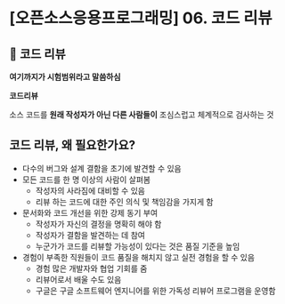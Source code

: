 # [오픈소스응용프로그래밍] 06. 코드 리뷰

<aside>

# 💖 코드 리뷰

</aside>

<aside>

**여기까지가 시험범위라고 말씀하심**

</aside>

<aside>

**코드리뷰**

소스 코드를 **원래 작성자가 아닌 다른 사람들이** 조심스럽고 체계적으로 검사하는 것

</aside>

## 코드 리뷰, 왜 필요한가요?

- 다수의 버그와 설계 결함을 초기에 발견할 수 있음
- 모든 코드를 한 명 이상의 사람이 살펴봄
    - 작성자의 사라짐에 대비할 수 있음
    - 리뷰 하는 코드에 대한 주인 의식 및 책임감을 가지게 함
- 문서화와 코드 개선을 위한 강제 동기 부여
    - 작성자가 자신의 결정을 명확히 해야 함
    - 작성자가 결함을 발견하는 데 참여
    - 누군가가 코드를 리뷰할 가능성이 있다는 것은 품질 기준을 높임
- 경험이 부족한 직원들이 코드 품질을 해치지 않고 실전 경험을 할 수 있음
    - 경험 많은 개발자와 협업 기회를 줌
    - 리뷰어로서 배울 수도 있음
    - 구글은 구글 소프트웨어 엔지니어를 위한 가독성 리뷰어 프로그램을 운영함